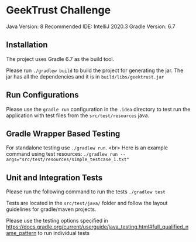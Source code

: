 GeekTrust Challenge
============================

Java Version: 8
Recommended IDE:  IntelliJ 2020.3
Gradle Version: 6.7


## Installation

The project uses Gradle 6.7 as the build tool.

Please run `./gradlew build` to build the project for generating the jar.
The jar has all the dependencies and it is in `build/libs/geektrust.jar`


## Run Configurations
Please use the `gradle run` configuration in the `.idea` directory to test run
the application with test files from the `src/test/resources` java.


## Gradle Wrapper Based Testing
For standalone testing use `./gradlew run`. <br\>
Here is an example command using test resources:
`./gradlew run --args="src/test/resources/simple_testcase_1.txt"`

## Unit and Integration Tests
Please run  the following command to run the tests
`./gradlew test`

Tests are located in the `src/test/java/` folder and follow the layout guidelines for gradle/maven projects.

Please use the testing options specified in https://docs.gradle.org/current/userguide/java_testing.html#full_qualified_name_pattern
to run individual tests

